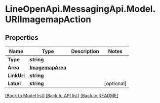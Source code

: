# LineOpenApi.MessagingApi.Model.URIImagemapAction

## Properties

Name | Type | Description | Notes
------------ | ------------- | ------------- | -------------
**Type** | **string** |  | 
**Area** | [**ImagemapArea**](ImagemapArea.md) |  | 
**LinkUri** | **string** |  | 
**Label** | **string** |  | [optional] 

[[Back to Model list]](../README.md#documentation-for-models) [[Back to API list]](../README.md#documentation-for-api-endpoints) [[Back to README]](../README.md)

